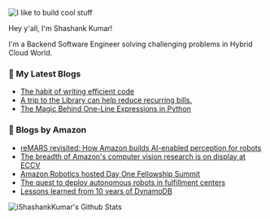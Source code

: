 ![I like to build cool stuff](https://res.cloudinary.com/dt8g3rhcy/image/upload/v1595929574/i_like_to_build_cool_shit._1_nzbwjh.png)

Hey y'all, I'm Shashank Kumar! 

I'm a Backend Software Engineer solving challenging problems in Hybrid Cloud World.

### 📕 My Latest Blogs
<!-- BLOG-POST-LIST:START -->
- [The habit of writing efficient code](https://medium.com/@ishashankkumar/the-habit-of-writing-efficient-code-153b05f04269?source=rss-d24dda280d5f------2)
- [A trip to the Library can help reduce recurring bills.](https://medium.com/swlh/a-trip-to-the-library-can-help-reduce-recurring-bills-23bca495cdf5?source=rss-d24dda280d5f------2)
- [The Magic Behind One-Line Expressions in Python](https://medium.com/swlh/the-magic-behind-one-line-expressions-in-python-816c10180c5c?source=rss-d24dda280d5f------2)
<!-- BLOG-POST-LIST:END -->

### 📕 Blogs by Amazon
<!-- AMAZON-BLOG-POST-LIST:START -->
- [reMARS revisited: How Amazon builds AI-enabled perception for robots](https://www.amazon.science/latest-news/remars-revisited-how-amazon-builds-ai-enabled-perception-for-robots)
- [The breadth of Amazon&#39;s computer vision research is on display at ECCV](https://www.amazon.science/blog/the-breadth-of-amazons-computer-vision-research-is-on-display-at-eccv)
- [Amazon Robotics hosted Day One Fellowship Summit](https://www.amazon.science/latest-news/amazon-robotics-welcomes-students-to-inaugural-day-one-fellowship-summit)
- [The quest to deploy autonomous robots in fulfillment centers](https://www.amazon.science/latest-news/the-quest-to-deploy-autonomous-robots-within-amazon-fulfillment-centers)
- [Lessons learned from 10 years of DynamoDB](https://www.amazon.science/blog/lessons-learned-from-10-years-of-dynamodb)
<!-- AMAZON-BLOG-POST-LIST:END -->



<img align="center" alt="iShashankKumar's Github Stats" src="https://github-readme-stats.vercel.app/api?username=ishashankkumar&show_icons=true&hide_border=true" />
